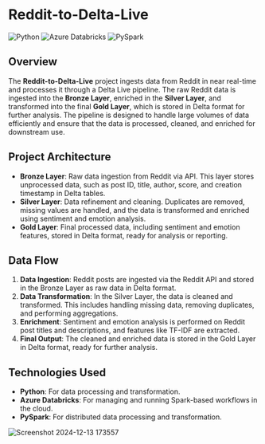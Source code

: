 # Reddit-to-Delta-Live

![Python](https://img.shields.io/badge/python-%233776AB.svg?style=for-the-badge&logo=python&logoColor=white) 
![Azure Databricks](https://img.shields.io/badge/Azure%20Databricks-%23FF6600.svg?style=for-the-badge&logo=azuredatabricks&logoColor=white) 
![PySpark](https://img.shields.io/badge/PySpark-%23E26A00.svg?style=for-the-badge&logo=apache-spark&logoColor=white)

## Overview

The **Reddit-to-Delta-Live** project ingests data from Reddit in near real-time and processes it through a Delta Live pipeline. The raw Reddit data is ingested into the **Bronze Layer**, enriched in the **Silver Layer**, and transformed into the final **Gold Layer**, which is stored in Delta format for further analysis. The pipeline is designed to handle large volumes of data efficiently and ensure that the data is processed, cleaned, and enriched for downstream use.

## Project Architecture

- **Bronze Layer**: Raw data ingestion from Reddit via API. This layer stores unprocessed data, such as post ID, title, author, score, and creation timestamp in Delta tables.
- **Silver Layer**: Data refinement and cleaning. Duplicates are removed, missing values are handled, and the data is transformed and enriched using sentiment and emotion analysis.
- **Gold Layer**: Final processed data, including sentiment and emotion features, stored in Delta format, ready for analysis or reporting.

## Data Flow

1. **Data Ingestion**: Reddit posts are ingested via the Reddit API and stored in the Bronze Layer as raw data in Delta format.
2. **Data Transformation**: In the Silver Layer, the data is cleaned and transformed. This includes handling missing data, removing duplicates, and performing aggregations.
3. **Enrichment**: Sentiment and emotion analysis is performed on Reddit post titles and descriptions, and features like TF-IDF are extracted.
4. **Final Output**: The cleaned and enriched data is stored in the Gold Layer in Delta format, ready for further analysis.

## Technologies Used

- **Python**: For data processing and transformation.
- **Azure Databricks**: For managing and running Spark-based workflows in the cloud.
- **PySpark**: For distributed data processing and transformation.

![Screenshot 2024-12-13 173557](https://github.com/user-attachments/assets/a3e72dc5-4d74-4a45-a892-514f57077959)



